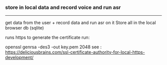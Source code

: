 ### store in local data and record voice and run asr 

--- 
get data from the user + record data and run asr on it Store all in the local browser db (sqlite) 

runs https 
to generate the certificate run:

openssl genrsa -des3 -out key.pem 2048
see : 
https://deliciousbrains.com/ssl-certificate-authority-for-local-https-development/
